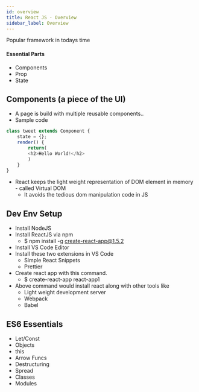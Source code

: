```yaml
---
id: overview
title: React JS - Overview
sidebar_label: Overview
---
```


Popular framework in todays time

#### Essential Parts 
- Components
- Prop
- State

## Components (a piece of the UI)

- A page is build with multiple reusable components.. 
- Sample code 
```js 
class tweet extends Component {
    state = {};
    render() {
        return(
        <h2>Hello World!</h2>
        )
    }
}
```

- React keeps the light weight representation of DOM element in memory - called Virtual DOM
    - It avoids the tedious dom manipulation code in JS

## Dev Env Setup

- Install NodeJS
- Install ReactJS via npm
    - $ npm install -g create-react-app@1.5.2
- Install VS Code Editor
- Install these two extensions in VS Code
    - Simple React Snippets
    - Prettier
- Create react app with this command.
    - $ create-react-app react-app1
- Above command would install react along with other tools like
    - Light weight development server
    - Webpack
    - Babel
	
## ES6 Essentials

- Let/Const
- Objects
- this 
- Arrow Funcs
- Destructuring
- Spread
- Classes 
- Modules 

